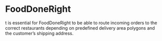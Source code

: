 # FoodDoneRight
t is essential for FoodDoneRight to be able to route incoming orders to the correct  restaurants depending on predefined delivery area polygons and the customer’s shipping  address.
